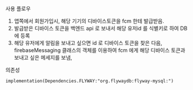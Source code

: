 
사용 플로우

1. 앱쪽에서 회원가입시, 해당 기기의 디바이스토큰을 fcm 한테 발급받음.
2. 발급받은 디바이스 토큰을 백엔드 api 로 보내서 해당 유저id 를 식별키로 하여 DB 에 등록
3. 해당 유저에게 알림을 보내고 싶으면 id 로 디바이스 토큰을 찾은 다음, firebaseMessaging 클래스의 객체를 이용하여 fcm 에게 해당 디바이스 토큰과 보내고 싶은 메세지를 보냄,




의존성
```
implementation(Dependencies.FLYWAY:"org.flywaydb:flyway-mysql:")
```




